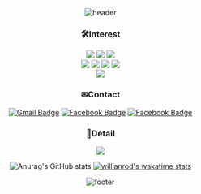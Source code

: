 <div align=center>
  
![header](https://capsule-render.vercel.app/api?type=waving&color=auto&height=130&section=header&text=useEffect%28%28%29%3D%3E%7B&fontColor=FFFFFF&fontSize=30&fontAlignY=30)

### 🛠Interest

![](https://img.shields.io/badge/React-black?style=flat-square&logo=React&logoColor=0088CC)
![](https://img.shields.io/badge/React_native-0088CC?style=flat-square&logo=React&logoColor=white)
![](https://img.shields.io/badge/Node-339933?style=flat-square&logo=node.js&logoColor=white)
<br>
![](https://img.shields.io/badge/Javascript-F7DF1E?style=flat-square&logo=javascript&logoColor=black)
![](https://img.shields.io/badge/TypeScript-3178C6?style=flat-square&logo=typescript&logoColor=white)
![](https://img.shields.io/badge/Python-3776AB?style=flat-square&logo=Python&logoColor=white)
![](https://img.shields.io/badge/C%23-239120?style=flat-square&logo=C%20Sharp&logoColor=white)
<br>
![](https://img.shields.io/badge/Algorithm-D22128?style=flat-square&logo=C%2B%2B&logoColor=white)

### ✉Contact

[![Gmail Badge](https://img.shields.io/badge/Gmail-d14836?style=flat-square&logo=Gmail&logoColor=white&link=mailto:mailto:sjsjsj1246@gmail.com)](mailto:sjsjsj1246@gmail.com)
[![Facebook Badge](https://img.shields.io/badge/Facebook-1877F2?style=flat-square&logo=Facebook&logoColor=white&link=https://www.facebook.com/profile.php?id=100010845521664)](https://www.facebook.com/profile.php?id=100010845521664)
[![Facebook Badge](https://img.shields.io/badge/Instagram-E4405F?style=flat-square&logo=instagram&logoColor=white&link=https://www.instagram.com/ln.seo/)](https://www.instagram.com/ln.seo/)

### 📝Detail

[![](https://img.shields.io/badge/hisfolio-8CA1AF?style=flat-square&logo=read%20the%20docs&logoColor=white)](https://hisfolio.com/)

![Anurag's GitHub stats](https://github-readme-stats.vercel.app/api?username=sjsjsj1246&show_icons=true&theme=default&line_height=20&hide_rank=true&count_private=true)
[![willianrod's wakatime stats](https://github-readme-stats.vercel.app/api/wakatime?username=sjsjsj1246)](https://wakatime.com/@sjsjsj1246)

![footer](https://capsule-render.vercel.app/api?type=waving&color=auto&height=90&section=footer&text=%7D%29&fontColor=FFFFFF&fontSize=30&fontAlignY=80)

</div>
